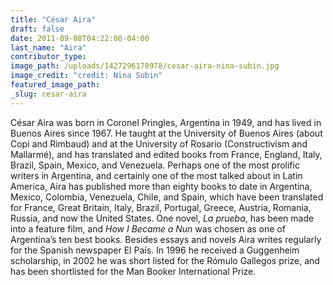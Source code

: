 ```yaml
---
title: "César Aira"
draft: false
date: 2011-09-08T04:22:00-04:00
last_name: "Aira"
contributor_type:
image_path: /uploads/1427296178978/cesar-aira-nina-subin.jpg
image_credit: "credit: Nina Subin"
featured_image_path:
_slug: cesar-aira
---
```


César Aira was born in Coronel Pringles, Argentina in 1949, and has lived in Buenos Aires since 1967. He taught at the University of Buenos Aires (about Copi and Rimbaud) and at the University of Rosario (Constructivism and Mallarmé), and has translated and edited books from France, England, Italy, Brazil, Spain, Mexico, and Venezuela. Perhaps one of the most prolific writers in Argentina, and certainly one of the most talked about in Latin America, Aira has published more than eighty books to date in Argentina, Mexico, Colombia, Venezuela, Chile, and Spain, which have been translated for France, Great Britain, Italy, Brazil, Portugal, Greece, Austria, Romania, Russia, and now the United States. One novel, _La prueba_, has been made into a feature film, and _How I Became a Nun_ was chosen as one of Argentina’s ten best books. Besides essays and novels Aira writes regularly for the Spanish newspaper El País. In 1996 he received a Guggenheim scholarship, in 2002 he was short listed for the Rómulo Gallegos prize, and has been shortlisted for the Man Booker International Prize.

